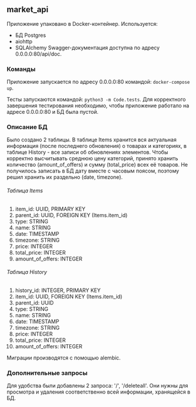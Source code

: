 ## market_api
Приложение упаковано в Docker-контейнер. 
Используется: 
- БД Postgres
- aiohttp
- SQLAlchemy
Swagger-документация доступна по адресу 0.0.0.0:80/api/doc.
### Команды
Приложение запускается по адресу 0.0.0.0:80 командой: `docker-compose up`.

Тесты запускаются командой: `python3 -m Code.tests`. Для корректного завершения тестирования
необходимо, чтобы приложение работало на адресе 0.0.0.0:80 и БД была пустой.
### Описание БД
Было создано 2 таблицы. В таблице Items хранится вся актуальная информация (после последнего обновления) о товарах и категориях, 
в таблице History - все записи об обновлениях элементов. Чтобы корректно высчитывать среднюю цену категорий, принято хранить количество (amount_of_offers)
и сумму (total_price) всех её товаров. Не получилось записать в БД дату вместе с часовым поясом, поэтому решил хранить их раздельно (date, timezone).
###### Таблица Items
1. item_id: UUID, PRIMARY KEY
2. parent_id: UUID, FOREIGN KEY (Items.item_id)
3. type: STRING
4. name: STRING
5. date: TIMESTAMP
6. timezone: STRING
7. price: INTEGER
8. total_price: INTEGER
9. amount_of_offers: INTEGER
###### Таблица History
1. history_id: INTEGER, PRIMARY KEY
2. item_id: UUID, FOREIGN KEY (Items.item_id)
3. parent_id: UUID
4. type: STRING
5. name: STRING
6. date: TIMESTAMP
7. timezone: STRING
8. price: INTEGER
9. total_price: INTEGER
10. amount_of_offers: INTEGER

Миграции производятся с помощью alembic.
### Дополнительные запросы
Для удобства были добавлены 2 запроса: '/', '/deleteall'. Они нужны для просмотра и удаления соответственно всей информации, хранящейся в БД.
